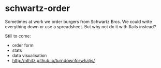 # schwartz-order
Sometimes at work we order burgers from Schwartz Bros. We could write everything down or use a spreadsheet. But why not do it with Rails instead?

Still to come:

- order form
- stats
- data visualisation
- http://nthitz.github.io/turndownforwhatjs/